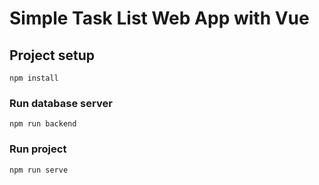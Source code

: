 # Simple Task List Web App with Vue

## Project setup
```
npm install
```

### Run database server
```
npm run backend
```

### Run project
```
npm run serve
```
